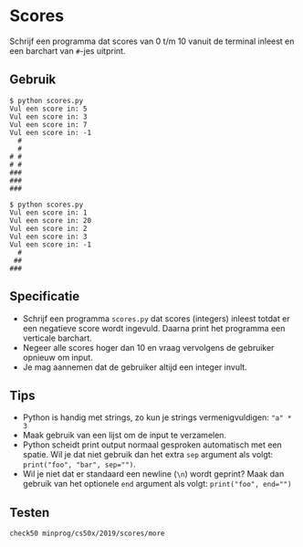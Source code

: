 # Scores

Schrijf een programma dat scores van 0 t/m 10 vanuit de terminal inleest en een barchart van `#`-jes uitprint.

## Gebruik

    $ python scores.py
    Vul een score in: 5
    Vul een score in: 3
    Vul een score in: 7
    Vul een score in: -1
      #
      #
    # #
    # #
    ###
    ###
    ###

    $ python scores.py
    Vul een score in: 1
    Vul een score in: 20
    Vul een score in: 2
    Vul een score in: 3
    Vul een score in: -1
      #
     ##
    ###

## Specificatie

* Schrijf een programma `scores.py` dat scores (integers) inleest totdat er een negatieve score wordt ingevuld. Daarna print het programma een verticale barchart.
* Negeer alle scores hoger dan 10 en vraag vervolgens de gebruiker opnieuw om input.
* Je mag aannemen dat de gebruiker altijd een integer invult.

## Tips

* Python is handig met strings, zo kun je strings vermenigvuldigen: `"a" * 3`
* Maak gebruik van een lijst om de input te verzamelen.
* Python scheidt print output normaal gesproken automatisch met een spatie. Wil je dat niet gebruik dan het extra `sep` argument als volgt: `print("foo", "bar", sep="")`.
* Wil je niet dat er standaard een newline (`\n`) wordt geprint? Maak dan gebruik van het optionele `end` argument als volgt: `print("foo", end="")`

## Testen

	check50 minprog/cs50x/2019/scores/more
